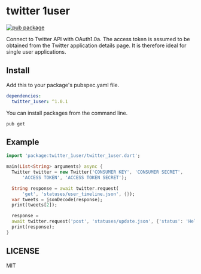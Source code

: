 twitter 1user
===

[![pub package](https://img.shields.io/pub/v/twitter_1user.svg)](https://pub.dev/packages/twitter_1user)

Connect to Twitter API with OAuth1.0a. The access token is assumed to be obtained from the Twitter application details page. It is therefore ideal for single user applications.

## Install

Add this to your package's pubspec.yaml file.

```yaml
dependencies:
  twitter_1user: ^1.0.1
```

You can install packages from the command line.

```shell
pub get
```


## Example

```dart
import 'package:twitter_1user/twitter_1user.dart';

main(List<String> arguments) async {
  Twitter twitter = new Twitter('CONSUMER KEY', 'CONSUMER SECRET',
      'ACCESS TOKEN', 'ACCESS TOKEN SECRET');

  String response = await twitter.request(
      'get', 'statuses/user_timeline.json', {});
  var tweets = jsonDecode(response);
  print(tweets[2]);

  response =
  await twitter.request('post', 'statuses/update.json', {'status': 'Hello!'});
  print(response);
}
```

## LICENSE

MIT
